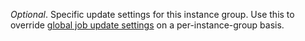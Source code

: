 *Optional*. Specific update settings for this instance group. Use this to override [global job update settings](https://bosh.io/docs/manifest-v2.html#update) on a per-instance-group basis.